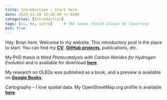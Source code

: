 ```yaml
---
title: Introduction – Start here
date: 2023-11-18 13:24:00 +/-0100
categories: [Introduction]
tags: [cv, me, intro]     # TAG names should always be lowercase
pin: true
---
```


Hey, Brian here. Welcome to my website. This introductory post is the place to start. You can find my [**CV**](https://oscarbrownbread.github.io/about/), [**GitHub projects**](https://github.com/OscarBrownbread), publications, etc.

My PhD thesis is titled _Photocatalysis with Carbon Nitrides for Hydrogen Evolution_ and is available for download [**here**](https://edoc.ub.uni-muenchen.de/21034/).

My research on OLEDs was published as a book, and a preview is available on [**Google Books**](https://books.google.de/books/about/Porphyrin_Materials_for_Organic_Light_Em.html?id=vX9kD9FFg9sC).

Cartography – I love spatial data. My OpenStreetMap.org profile is available [**here**](https://www.openstreetmap.org/user/OscarBrownbread).
